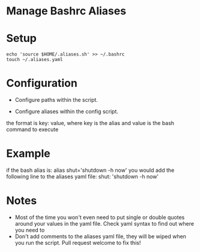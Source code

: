 # Manage Bashrc Aliases

# Setup
```
echo 'source $HOME/.aliases.sh' >> ~/.bashrc
touch ~/.aliases.yaml
```

# Configuration
* Configure paths within the script.

* Configure aliases within the config script.

the format is key: value, where key is the alias and value is the bash command to execute

# Example
if the bash alias is: alias shut='shutdown -h now'
you would add the following line to the aliases yaml file: shut: 'shutdown -h now'


# Notes
* Most of the time you won't even need to put single or double quotes around your values in the yaml file. Check yaml syntax to find out where you need to
* Don't add comments to the aliases yaml file, they will be wiped when you run the script. Pull request welcome to fix this!